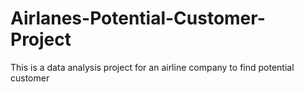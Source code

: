 # Airlanes-Potential-Customer-Project
This is a data analysis project for an airline company to find potential customer
